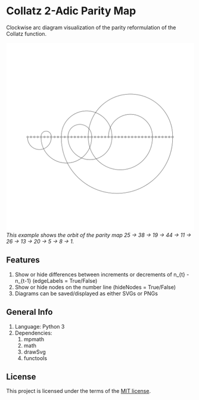 # Collatz 2-Adic Parity Map
Clockwise arc diagram visualization of the parity reformulation of the Collatz function.
<br />&nbsp;<br />
![Clockwise arc diagram of orbits from the parity Collatz function for n0=25](https://github.com/flacle/Collatz/blob/main/n_0_25.svg?raw=true)
*This example shows the orbit of the parity map 25 -> 38 -> 19 -> 44 -> 11 -> 26 -> 13 -> 20 -> 5 -> 8 -> 1.*
## Features
1. Show or hide differences between increments or decrements of n_{t} - n_{t-1} (edgeLabels = True/False)
1. Show or hide nodes on the number line (hideNodes = True/False)
2. Diagrams can be saved/displayed as either SVGs or PNGs

## General Info
1. Language: Python 3
1. Dependencies:
   1. mpmath
   1. math
   1. drawSvg
   1. functools

## License
This project is licensed under the terms of the [MIT license](https://github.com/flacle/Collatz/blob/main/LICENSE).
